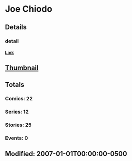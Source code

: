 # Joe  Chiodo 
## Details
### detail
#### [Link](http://marvel.com/comics/creators/1941/joe_chiodo?utm_campaign=apiRef&utm_source=225578a89fc76f3d20fbffda5d17a88d)
## [Thumbnail](http://i.annihil.us/u/prod/marvel/i/mg/b/40/image_not_available.jpg)
## Totals
### Comics: 22
### Series: 12
### Stories: 25
### Events: 0
## Modified: 2007-01-01T00:00:00-0500
